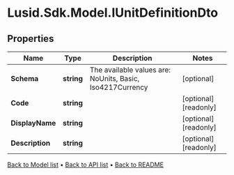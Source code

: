 # Lusid.Sdk.Model.IUnitDefinitionDto

## Properties

Name | Type | Description | Notes
------------ | ------------- | ------------- | -------------
**Schema** | **string** | The available values are: NoUnits, Basic, Iso4217Currency | [optional] 
**Code** | **string** |  | [optional] [readonly] 
**DisplayName** | **string** |  | [optional] [readonly] 
**Description** | **string** |  | [optional] [readonly] 

[Back to Model list](../README.md#documentation-for-models) &#8226; [Back to API list](../README.md#documentation-for-api-endpoints) &#8226; [Back to README](../README.md)

